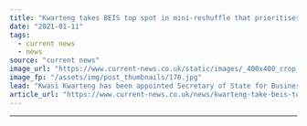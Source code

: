 ```yaml
---
title: "Kwarteng takes BEIS top spot in mini-reshuffle that prioritises COP26"
date: "2021-01-11"
tags: 
  - current news
  - news
source: "current news"
image_url: "https://www.current-news.co.uk/static/images/_400x400_crop_center-center/Kwasi-Kwarteng-image-gov.uk.jpg"
image_fp: "/assets/img/post_thumbnails/170.jpg"
lead: "​Kwasi Kwarteng has been appointed Secretary of State for Business, Energy and Industrial Strategy (BEIS) in a mini-shuffle."
article_url: "https://www.current-news.co.uk/news/kwarteng-take-beis-top-spot-in-mini-reshuffle-that-prioritises-cop26?utm_source=rss-feeds&utm_medium=rss&utm_campaign=rss"
---
```


---
